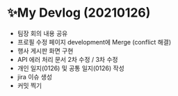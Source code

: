 # ✨My Devlog (20210126)

- 팀장 회의 내용 공유
- 프로필 수정 페이지 development에 Merge (conflict 해결)
- 행사 게시판 화면 구현
- API 에러 처리 문서 2차 수정 / 3차 수정
- 개인 일지(0126) 및 공통 일지(0126) 작성
- jira 이슈 생성
- 커밋 찍기

